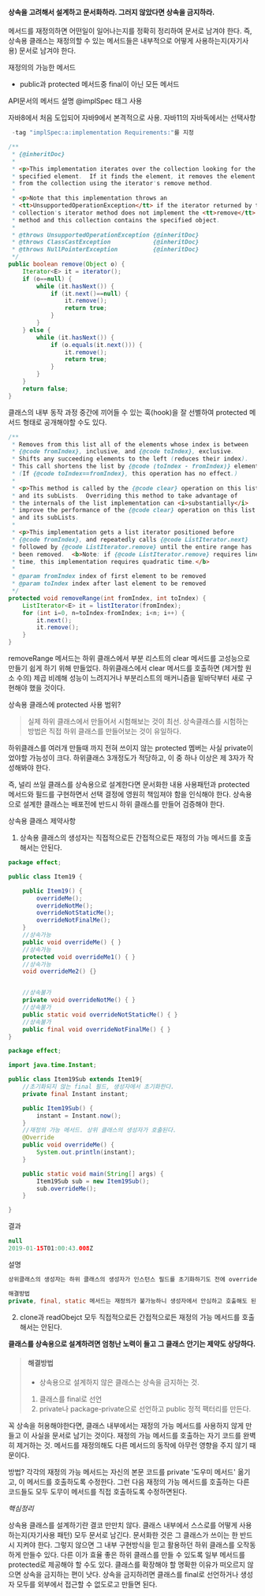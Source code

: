 #### 상속을 고려해서 설계하고 문서화하라. 그러지 않았다면 상속을 금지하라.

메서드를 재정의하면 어떤일이 일어나는지를 정확히 정리하여 문서로 남겨야 한다.
즉, 상속용 클래스는 재정의할 수 있는 메서드들은 내부적으로 어떻게 사용하는지(자기사용) 문서로 남겨야 한다.

재정의의 가능한 메서드
- public과 protected 메서드중 final이 아닌 모든 메서드

API문서의 메서드 설명 @implSpec 태그 사용

자바8에서 처음 도입되어 자바9에서 본격적으로 사용.
자바11의 자바독에서는 선택사항
~~~java
 -tag "implSpec:a:implementation Requirements:"를 지정
~~~

~~~~java
/**
 * {@inheritDoc}
 *
 * <p>This implementation iterates over the collection looking for the
 * specified element.  If it finds the element, it removes the element
 * from the collection using the iterator's remove method.
 *
 * <p>Note that this implementation throws an
 * <tt>UnsupportedOperationException</tt> if the iterator returned by this
 * collection's iterator method does not implement the <tt>remove</tt>
 * method and this collection contains the specified object.
 *
 * @throws UnsupportedOperationException {@inheritDoc}
 * @throws ClassCastException            {@inheritDoc}
 * @throws NullPointerException          {@inheritDoc}
 */
public boolean remove(Object o) {
    Iterator<E> it = iterator();
    if (o==null) {
        while (it.hasNext()) {
            if (it.next()==null) {
                it.remove();
                return true;
            }
        }
    } else {
        while (it.hasNext()) {
            if (o.equals(it.next())) {
                it.remove();
                return true;
            }
        }
    }
    return false;
}
~~~~

클래스의 내부 동작 과정 중간에 끼어들 수 있는 훅(hook)을 잘 선별하여 protected 메서드 형태로 공개해야할 수도 있다.
~~~~java
/**
 * Removes from this list all of the elements whose index is between
 * {@code fromIndex}, inclusive, and {@code toIndex}, exclusive.
 * Shifts any succeeding elements to the left (reduces their index).
 * This call shortens the list by {@code (toIndex - fromIndex)} elements.
 * (If {@code toIndex==fromIndex}, this operation has no effect.)
 *
 * <p>This method is called by the {@code clear} operation on this list
 * and its subLists.  Overriding this method to take advantage of
 * the internals of the list implementation can <i>substantially</i>
 * improve the performance of the {@code clear} operation on this list
 * and its subLists.
 *
 * <p>This implementation gets a list iterator positioned before
 * {@code fromIndex}, and repeatedly calls {@code ListIterator.next}
 * followed by {@code ListIterator.remove} until the entire range has
 * been removed.  <b>Note: if {@code ListIterator.remove} requires linear
 * time, this implementation requires quadratic time.</b>
 *
 * @param fromIndex index of first element to be removed
 * @param toIndex index after last element to be removed
 */
protected void removeRange(int fromIndex, int toIndex) {
    ListIterator<E> it = listIterator(fromIndex);
    for (int i=0, n=toIndex-fromIndex; i<n; i++) {
        it.next();
        it.remove();
    }
}
~~~~

removeRange 메서드는 하위 클래스에서 부분 리스트의 clear 메서드를 고성능으로 만들기 쉽게 하기 위해 만들었다.
하위클래스에서 clear 메서드를 호출하면 (제거할 원소 수의) 제곱 비례해 성능이 느려지거나 부분리스트의 매커니즘을 밑바닥부터 새로 구현해야 했을 것이다.

상속용 클래스에 protected 사용 범위?
> 실제 하위 클래스에서 만들어서 시험해보는 것이 최선.
> 상속클래스를 시험하는 방법은 직접 하위 클래스를 만들어보는 것이 유일하다.

하위클래스를 여러개 만들때 까지 전혀 쓰이지 않는 protected 멤버는 사실 private이었야할 가능성이 크다.
하위클래스 3개정도가 적당하고, 이 중 하나 이상은 제 3자가 작성해봐야 한다.

즉, 널리 쓰일 클래스를 상속용으로 설계한다면 문서화한 내용 사용패턴과 protected 메서드와 필드를 구현하면서 선택 결정에 영원히 책임져야 함을 인식해야 한다.
상속용으로 설계한 클래스는 배포전에 반드시 하위 클래스를 만들어 검증해야 한다.

상속용 클래스 제약사항
1. 상속용 클래스의 생성자는 직접적으로든 간접적으로든 재정의 가능 메서드를 호출해서는 안된다.
~~~java
package effect;

public class Item19 {

    public Item19() {
        overrideMe();
        overrideNotMe();
        overrideNotStaticMe();
        overrideNotFinalMe();
    }
    //상속가능
    public void overrideMe() { }
    //상속가능
    protected void overrideMe1() { }
    //상속가능
    void overrideMe2() {}


    //상속불가
    private void overrideNotMe() { }
    //상속불가
    public static void overrideNotStaticMe() { }
    //상속불가
    public final void overrideNotFinalMe() { }
}

package effect;

import java.time.Instant;

public class Item19Sub extends Item19{
    //초기화되지 않는 final 필드, 생성자에서 초기화한다.
    private final Instant instant;

    public Item19Sub() {
        instant = Instant.now();
    }
    //재정의 가능 메서드. 상위 클래스의 생성자가 호출된다.
    @Override
    public void overrideMe() {
        System.out.println(instant);
    }

    public static void main(String[] args) {
        Item19Sub sub = new Item19Sub();
        sub.overrideMe();
    }

}

~~~
결과
~~~java
null
2019-01-15T01:00:43.008Z
~~~
설명
~~~java
상위클래스의 생성자는 하위 클래스의 생성자가 인스턴스 필드를 초기화하기도 전에 overrideMe를 호출한다.

해결방법
private, final, static 메서드는 재정의가 불가능하니 생성자에서 안심하고 호출해도 된다.
~~~
2. clone과 readObejct 모두 직접적으로든 간접적으로든 재정의 가능 메서드를 호출해서는 안된다.

**클래스를 상속용으로 설계하려면 엄청난 노력이 들고 그 클래스 안기는 제약도 상당하다.**
> #### 해결방법
> - 상속용으로 설계하지 않은 클래스는 상속을 금지하는 것.
> 1. 클래스를 final로 선언
> 2. private나 package-private으로 선언하고 public 정적 팩터리를 만든다.

꼭 상속을 허용해야한다면, 클래스 내부에서는 재정의 가능 메서드를 사용하지 않게 만들고 이 사실을 문서로 남기는 것이다.
재정의 가능 메서드를 호출하는 자기 코드를 완벽히 제거하는 것.
메서드를 재정의해도 다른 메서드의 동작에 아무런 영향을 주지 않기 때문이다.

방법?
각각의 재정의 가능 메서드는 자신의 본문 코드를 private '도우미 메서드' 옮기고, 이 메서드를 호출하도록 수정한다. 그런 다음 재정의 가능 메서드를 호출하는 다른 코드들도 모두 도무이 메서드를 직접 호출하도록 수정하면된다.

_핵심정리_

상속용 클래스를 설계하기란 결코 만만치 않다.
클래스 내부에서 스스로를 어떻게 사용하는지(자기사용 패턴) 모두 문서로 남긴다.
문서화한 것은 그 클래스가 쓰이는 한 반드시 지켜야 한다.
그렇지 않으면 그 내부 구현방식을 믿고 활용하던 하위 클래스를 오작동하게 만들수 있다.
다른 이가 효율 좋은 하위 클래스를 만들 수 있도록 일부 메서드를 protected로 제공해야 할 수도 있다.
클래스를 확장해야 할 명확한 이유가 떠오르지 않으면 상속을 금지하는 편이 낫다.
상속을 금지하려면 클래스를 final로 선언하거나 생성자 모두를 외부에서 접근할 수 없도로고 만들면 된다.

